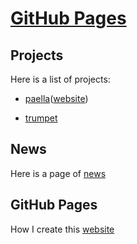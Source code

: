 # [GitHub Pages](#)


## Projects

Here is a list of projects:

- [paella](https://github.com/umeboshi2/paella)([website](paella))

- [trumpet](https://github.com/umeboshi2/trumpet)


## News

Here is a page of [news](#pages/news)

## GitHub Pages

How I create this [website](#pages/github-pages)
